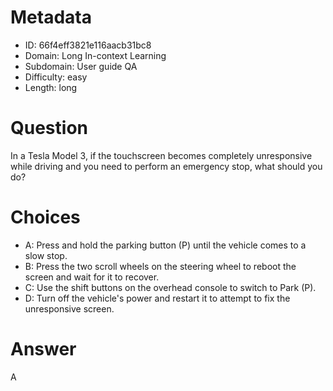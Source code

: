 # Metadata

- ID: 66f4eff3821e116aacb31bc8
- Domain: Long In-context Learning
- Subdomain: User guide QA
- Difficulty: easy
- Length: long

# Question

In a Tesla Model 3, if the touchscreen becomes completely unresponsive while driving and you need to perform an emergency stop, what should you do?

# Choices

- A: Press and hold the parking button (P) until the vehicle comes to a slow stop.
- B: Press the two scroll wheels on the steering wheel to reboot the screen and wait for it to recover.
- C: Use the shift buttons on the overhead console to switch to Park (P).
- D: Turn off the vehicle's power and restart it to attempt to fix the unresponsive screen.

# Answer

A
